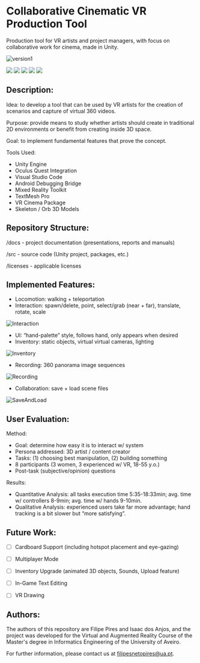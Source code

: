 # Collaborative Cinematic VR Production Tool
Production tool for VR artists and project managers, with focus on collaborative work for cinema, made in Unity.

![version1](https://github.com/FilipePires98/CCVRPT-CinematicVRProduction/blob/master/src/CCVRPT/Assets/CCVRPT/Art/Branding/CCVRPT_Branding.png)

![](https://img.shields.io/badge/Academical%20Project-Yes-success)
[![](https://img.shields.io/badge/PRs-Welcome-brightgreen.svg?style=flat)](http://makeapullrequest.com)
![](https://img.shields.io/badge/Made%20With-Unity-blue)
[![](https://img.shields.io/badge/Hardware-Oculus%20Quest-blue)](https://www.oculus.com/experiences/quest/)
![](https://img.shields.io/badge/License-MIT-lightgrey)

## Description:

Idea: to develop a tool that can be used by VR artists for the creation of scenarios and capture of virtual 360 videos.

Purpose: provide means to study whether artists should create in traditional 2D environments or benefit from creating inside 3D space.

Goal: to implement fundamental features that prove the concept.

Tools Used:
- Unity Engine
- Oculus Quest Integration
- Visual Studio Code
- Android Debugging Bridge
- Mixed Reality Toolkit
- TextMesh Pro
- VR Cinema Package
- Skeleton / Orb 3D Models

## Repository Structure:

/docs     - project documentation (presentations, reports and manuals)

/src      - source code (Unity project, packages, etc.)

/licenses - applicable licenses

## Implemented Features:

- Locomotion: walking + teleportation
- Interaction: spawn/delete, point, select/grab (near + far), translate, rotate, scale

![Interaction](https://github.com/FilipePires98/CinematicVR-ProductionTool/blob/master/docs/GIFs/Interaction.gif)

- UI: “hand-palette” style, follows hand, only appears when desired
- Inventory: static objects, virtual virtual cameras, lighting

![Inventory](https://github.com/FilipePires98/CinematicVR-ProductionTool/blob/master/docs/GIFs/Inventory.gif)

- Recording: 360 panorama image sequences

![Recording](https://github.com/FilipePires98/CinematicVR-ProductionTool/blob/master/docs/GIFs/Record360Video.gif)

- Collaboration: save + load scene files

![SaveAndLoad](https://github.com/FilipePires98/CinematicVR-ProductionTool/blob/master/docs/GIFs/SaveAndLoad.gif)

## User Evaluation:

Method:
- Goal: determine how easy it is to interact w/ system
- Persona addressed: 3D artist / content creator
- Tasks: (1) choosing best manipulation, (2) building something
- 8 participants (3 women, 3 experienced w/ VR, 18-55 y.o.)
- Post-task (subjective/opinion) questions

Results:
- Quantitative Analysis: all tasks execution time 5:35-18:33min; avg. time w/ controllers 8-9min; avg. time w/ hands 9-10min.
- Qualitative Analysis:	experienced users take far more advantage; hand tracking is a bit slower but “more satisfying”.

## Future Work:

- [ ] Cardboard Support (including hotspot placement and eye-gazing)

- [ ] Multiplayer Mode

- [ ] Inventory Upgrade (animated 3D objects, Sounds, Upload feature)

- [ ] In-Game Text Editing

- [ ] VR Drawing

## Authors:

The authors of this repository are Filipe Pires and Isaac dos Anjos, and the project was developed for the Virtual and Augmented Reality Course of the Master's degree in Informatics Engineering of the University of Aveiro.

For further information, please contact us at filipesnetopires@ua.pt.

